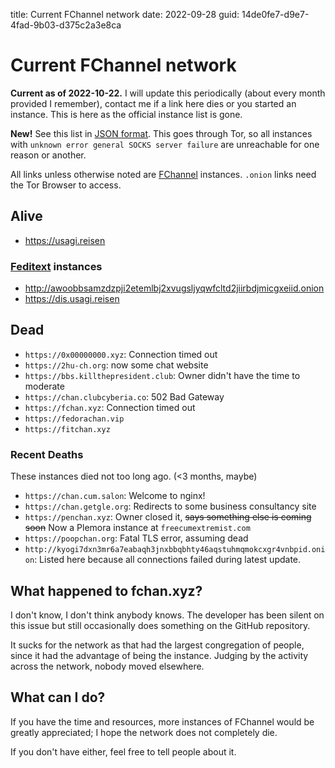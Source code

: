 title: Current FChannel network
date: 2022-09-28
guid: 14de0fe7-d9e7-4fad-9b03-d375c2a3e8ca

# Current FChannel network

**Current as of 2022-10-22.**
I will update this periodically (about every month provided I remember), contact
me if a link here dies or you started an instance.
This is here as the official instance list is gone.

**New!** See this list in [JSON format](/fchan.json).
This goes through Tor, so all instances with
`unknown error general SOCKS server failure` are unreachable for one reason or
another.

All links unless otherwise noted are
[FChannel](https://github.com/FChannel0/FChannel-Server) instances.
`.onion` links need the Tor Browser to access.

## Alive

- <https://usagi.reisen>

### [Feditext](https://github.com/KushBlazingJudah/feditext) instances

- <http://awoobbsamzdzpji2etemlbj2xvugsljyqwfcltd2jiirbdjmicgxeiid.onion>
- <https://dis.usagi.reisen>

## Dead

- `https://0x00000000.xyz`: Connection timed out
- `https://2hu-ch.org`: now some chat website
- `https://bbs.killthepresident.club`: Owner didn't have the time to moderate
- `https://chan.clubcyberia.co`: 502 Bad Gateway
- `https://fchan.xyz`: Connection timed out
- `https://fedorachan.vip`
- `https://fitchan.xyz`

### Recent Deaths

These instances died not too long ago. (<3 months, maybe)

- `https://chan.cum.salon`: Welcome to nginx!
- `https://chan.getgle.org`: Redirects to some business consultancy site
- `https://penchan.xyz`: Owner closed it, ~~says something else is coming soon~~
  Now a Plemora instance at `freecumextremist.com`
- `https://poopchan.org`: Fatal TLS error, assuming dead
- `http://kyogi7dxn3mr6a7eabaqh3jnxbbqbhty46aqstuhmqmokcxgr4vnbpid.onion`:
  Listed here because all connections failed during latest update.

## What happened to fchan.xyz?

I don't know, I don't think anybody knows.
The developer has been silent on this issue but still occasionally does
something on the GitHub repository.

It sucks for the network as that had the largest congregation of people, since
it had the advantage of being the instance.
Judging by the activity across the network, nobody moved elsewhere.

## What can I do?

If you have the time and resources, more instances of FChannel would be greatly
appreciated; I hope the network does not completely die.

If you don't have either, feel free to tell people about it.
